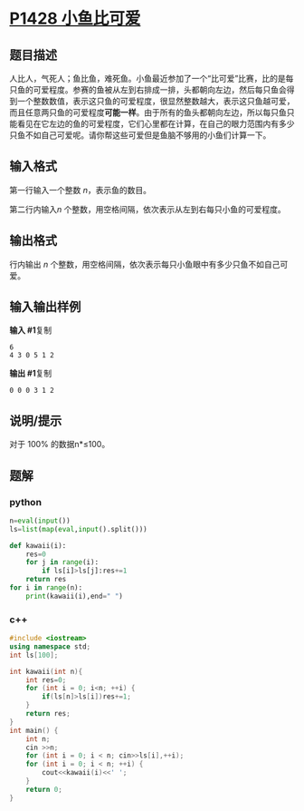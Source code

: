 # [P1428 小鱼比可爱](https://www.luogu.com.cn/problem/P1428)

## 题目描述

人比人，气死人；鱼比鱼，难死鱼。小鱼最近参加了一个“比可爱”比赛，比的是每只鱼的可爱程度。参赛的鱼被从左到右排成一排，头都朝向左边，然后每只鱼会得到一个整数数值，表示这只鱼的可爱程度，很显然整数越大，表示这只鱼越可爱，而且任意两只鱼的可爱程度**可能一样**。由于所有的鱼头都朝向左边，所以每只鱼只能看见在它左边的鱼的可爱程度，它们心里都在计算，在自己的眼力范围内有多少只鱼不如自己可爱呢。请你帮这些可爱但是鱼脑不够用的小鱼们计算一下。

## 输入格式

第一行输入一个整数 *n*，表示鱼的数目。

第二行内输入*n* 个整数，用空格间隔，依次表示从左到右每只小鱼的可爱程度。

## 输出格式

行内输出 *n* 个整数，用空格间隔，依次表示每只小鱼眼中有多少只鱼不如自己可爱。

## 输入输出样例

**输入 #1**复制

```
6
4 3 0 5 1 2
```

**输出 #1**复制

```
0 0 0 3 1 2
```

## 说明/提示

对于 100% 的数据n*≤100。

## 题解

### python

```python
n=eval(input())
ls=list(map(eval,input().split()))

def kawaii(i):
    res=0
    for j in range(i):
        if ls[i]>ls[j]:res+=1
    return res
for i in range(n):
    print(kawaii(i),end=" ")
```

### c++

```cpp
#include <iostream>
using namespace std;
int ls[100];

int kawaii(int n){
    int res=0;
    for (int i = 0; i<n; ++i) {
        if(ls[n]>ls[i])res+=1;
    }
    return res;
}
int main() {
    int n;
    cin >>n;
    for (int i = 0; i < n; cin>>ls[i],++i);
    for (int i = 0; i < n; ++i) {
        cout<<kawaii(i)<<' ';
    }
    return 0;
}
```

